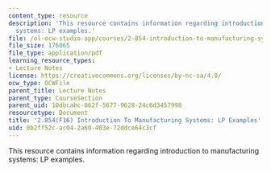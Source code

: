 ```yaml
---
content_type: resource
description: 'This resource contains information regarding introduction to manufacturing
  systems: LP examples.'
file: /ol-ocw-studio-app/courses/2-854-introduction-to-manufacturing-systems-fall-2016/0b2ff52cac042a60403e72ddce64c3cf_MIT2_854F16_LpExample.pdf
file_size: 176065
file_type: application/pdf
learning_resource_types:
- Lecture Notes
license: https://creativecommons.org/licenses/by-nc-sa/4.0/
ocw_type: OCWFile
parent_title: Lecture Notes
parent_type: CourseSection
parent_uid: 10dbcabc-062f-5677-9628-24c6d3457998
resourcetype: Document
title: '2.854(F16) Introduction To Manufacturing Systems: LP Examples'
uid: 0b2ff52c-ac04-2a60-403e-72ddce64c3cf
---
```

This resource contains information regarding introduction to manufacturing systems: LP examples.